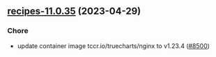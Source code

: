 

## [recipes-11.0.35](https://github.com/truecharts/charts/compare/recipes-11.0.34...recipes-11.0.35) (2023-04-29)

### Chore

- update container image tccr.io/truecharts/nginx to v1.23.4 ([#8500](https://github.com/truecharts/charts/issues/8500))
  
  